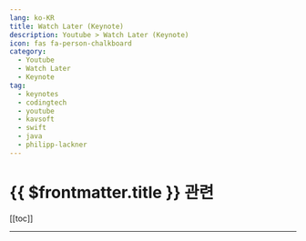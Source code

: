 ```yaml
---
lang: ko-KR
title: Watch Later (Keynote)
description: Youtube > Watch Later (Keynote)
icon: fas fa-person-chalkboard
category: 
  - Youtube
  - Watch Later
  - Keynote
tag: 
  - keynotes
  - codingtech
  - youtube
  - kavsoft
  - swift
  - java
  - philipp-lackner
---
```


# {{ $frontmatter.title }} 관련

[[toc]]

---

<MyYouTubeItems jsonName="yu-woowatech" /><!-- 우아한테크 -->
<MyYouTubeItems jsonName="yu-NHNCloud" /><!-- NHN Cloud -->
<MyYouTubeItems jsonName="yu-linedevlog" /><!-- 라인개발실록 -->
<MyYouTubeItems jsonName="yu-CodingTech" /><!-- Coding Tech -->
<MyYouTubeItems jsonName="yu-user-nf9gd7uz9s" /><!-- 코드스쿼드 -->
<MyYouTubeItems jsonName="yu-tmax" /><!-- 티맥스 -->
<MyYouTubeItems jsonName="yu-Kotlin" /><!-- Kotlin By JetBrains -->
<MyYouTubeItems jsonName="yu-intellijidea" /><!-- IntelliJ IDEA -->
<MyYouTubeItems jsonName="yu-JetBrainsTV" /><!-- JetbrainsTV -->
<MyYouTubeItems jsonName="yu-AndroidDevelopers" /><!-- Android Developers -->
<MyYouTubeItems jsonName="yu-DroidconParis" /><!-- Android Makers -->
<MyYouTubeItems jsonName="yu-SpringIOConference" /><!-- Spring I/O -->
<MyYouTubeItems jsonName="yu-SpringSourceDev" /><!-- SpringDeveloper -->
<MyYouTubeItems jsonName="yu-virtualJUG" /><!-- v JUG -->
<MyYouTubeItems jsonName="yu-IBMTechnology" /><!-- IBM Technology -->
<MyYouTubeItems jsonName="yu-DockerInc" /><!-- Docker -->
<MyYouTubeItems jsonName="yu-MongoDB" /><!-- MongoDB -->
<MyYouTubeItems jsonName="yu-strvcom" /><!-- STRV -->
<MyYouTubeItems jsonName="yu-EsriEvents" /><!-- Esri Events -->
<MyYouTubeItems jsonName="yu-esri_arcgis" /><!-- ArcGIS -->
<MyYouTubeItems jsonName="yu-cncf" /><!-- CNCF -->
<MyYouTubeItems jsonName="yu-unity" /><!-- Unity -->
<MyYouTubeItems jsonName="yu-MicrosoftDeveloper" /><!-- Microsoft Developer -->
<MyYouTubeItems jsonName="yu-visualstudio" /><!-- Microsoft Visual Studio -->
<MyYouTubeItems jsonName="yu-MicrosoftPowerBI" /><!-- Microsoft Power BI -->
<MyYouTubeItems jsonName="yu-MicrosoftIgnite" /><!-- Microsoft Ignite -->
<MyYouTubeItems jsonName="yu-NetflixEngineering" />
<MyYouTubeItems jsonName="yu-redhatkorea2558" /><!-- Red Hat Korea -->
<MyYouTubeItems jsonName="yu-SKplanetTacademy" /><!-- SKplanet Tacademy -->
<MyYouTubeItems jsonName="yu-SKplanetRD" /><!-- SKplanetRD -->
<MyYouTubeItems jsonName="yu-SKTelecomTdevelopers" /><!-- SK open API -->
<MyYouTubeItems jsonName="yu-googlecloudtech" /><!-- Google Cloud Tech -->
<MyYouTubeItems jsonName="yu-Firebase" /><!-- Firebase -->
<MyYouTubeItems jsonName="yu-XojoInc" /><!-- Xojo -->
<MyYouTubeItems jsonName="yu-Bisqwit" /><!-- Bisqwit -->
<MyYouTubeItems jsonName="yu-FacebookOpenSource" /><!-- Meta Open Source -->
<MyYouTubeItems jsonName="yu-softwarecraftsmanshipluxem8137" />
<MyYouTubeItems jsonName="yu-GOTO-" /><!-- GOTO Conferences -->
<MyYouTubeItems jsonName="yu-OracleKorea" /><!-- Oracle Korea -->
<MyYouTubeItems jsonName="yu-ndc" /><!-- NDC Conferences-->
<MyYouTubeItems jsonName="yu-vmwarecloudnativeapps816" /><!-- VMware Cloud Native Apps -->
<MyYouTubeItems jsonName="yu-qiskit" /><!-- Qiskit -->
<MyYouTubeItems jsonName="yu-hackaday" /><!-- HACKADAY -->
<MyYouTubeItems jsonName="yu-Pusher_realtime" /><!-- Pusher -->
<MyYouTubeItems jsonName="yu-infoq" /><!-- InfoQ -->
<MyYouTubeItems jsonName="yu-BeJScommunity" /><!-- BeJS -->
<MyYouTubeItems jsonName="yu-codeonthebeach" /><!-- Code on the Beach -->
<MyYouTubeItems jsonName="yu-opensourceconsulting-7382" /><!-- Open Source Consulting - 오픈소스컨설팅 -->
<MyYouTubeItems jsonName="yu-startupkaist5779" /><!-- Startup KAIST -->
<MyYouTubeItems jsonName="yu-okky4271" /><!-- OKKY -->
<MyYouTubeItems jsonName="yu-Confreaks" /><!-- Confreaks -->
<MyYouTubeItems jsonName="yu-lgsw" /><!-- Software in LG -->
<MyYouTubeItems jsonName="yu-HackerOneTV" /><!-- HackerOne -->
<MyYouTubeItems jsonName="yu-coupangreveal1172" /><!-- CoupangReveal -->
<MyYouTubeItems jsonName="yu-gdgsongdo1690" /><!-- GDGSongDo -->
<MyYouTubeItems jsonName="yu-conf42" /><!-- Conf42 -->
<MyYouTubeItems jsonName="yu-LeadDev" /><!-- LeadDev -->
<MyYouTubeItems jsonName="yu-MetaDevelopers" /><!-- Meta Developers -->
<MyYouTubeItems jsonName="yu-_wearedevs" /><!-- WeAreDevelopers -->
<MyYouTubeItems jsonName="yu-daangntech" /><!-- 당근테크 -->
<MyYouTubeItems jsonName="yu-programmerschannel" /><!-- programmers -->
<MyYouTubeItems jsonName="yu-ExpertZone" /><!-- Microsoft ExpertZone North America -->
<MyYouTubeItems jsonName="yu-lgcnstube" /><!-- LG CNS -->
<MyYouTubeItems jsonName="yu-gdscsookmyung" /><!-- Google Developer Student Club Sookmyung -->
<MyYouTubeItems jsonName="yu-xebiafunctional" /><!-- Xebia Functional (formerly 47 Degrees) -->
<MyYouTubeItems jsonName="yu-gdgosijek5328" /><!-- GDG Osijek -->
<MyYouTubeItems jsonName="yu-gdgjohannesburg8669" /><!-- GDG Johannesburg -->
<MyYouTubeItems jsonName="yu-FireEyeKorea" /><!-- FireEye Korea -->
<MyYouTubeItems jsonName="yu-DEFCONConference" /><!-- DEFCONConference -->
<MyYouTubeItems jsonName="yu-user-zj8mp6sv6s" /><!-- 블록체인포럼-김기흥 -->
<MyYouTubeItems jsonName="yu-JSlaArchives" /><!-- js.la -->
<MyYouTubeItems jsonName="yu-JNationConf" /><!-- JNation -->
<MyYouTubeItems jsonName="yu-rsaorg" /><!-- RSA -->
<MyYouTubeItems jsonName="yu-GNMUplat" /><!-- GNMU 네트워크마케팅대학 -->
<MyYouTubeItems jsonName="yu-kakaobrain" /><!-- kakaobrain -->
<MyYouTubeItems jsonName="yu-VoxxedDaysLuxembourg" /><!-- Voxxed Days Luxembourg -->
<MyYouTubeItems jsonName="yu-programmersdevcourse" /><!-- 프로그래머스 데브코스 -->
<MyYouTubeItems jsonName="yu-rustlabconference3671" /><!-- RustLab Conference -->
<MyYouTubeItems jsonName="yu-CodeEurope" /><!-- Code Europe -->
<MyYouTubeItems jsonName="yu-linuxconfau2010" /> <!-- Linux.conf.au 2010 -- Wellington, New Zealand -->
<MyYouTubeItems jsonName="yu-11TechTalk" /><!-- 11번가 TechTalk -->
<MyYouTubeItems jsonName="yu-devmento" /><!-- 데브멘토(Devmento : Real IT Portal) -->
<MyYouTubeItems jsonName="yu-SamsungNewsroom" /><!-- 삼성전자 뉴스룸 [Samsung Newsroom] -->
<MyYouTubeItems jsonName="yu-wasmio" /><!-- WASM I/O -->
<MyYouTubeItems jsonName="yu-Google" /><!-- Google -->
<MyYouTubeItems jsonName="yu-toss_securities" /><!-- 토스증권 -->
<MyYouTubeItems jsonName="yu-theBankofKoreakr" /><!-- 한국은행 -->
<MyYouTubeItems jsonName="yu-sktechsummit" /><!-- SK TECH SUMMIT -->
<MyYouTubeItems jsonName="yu-Gdconf" /><!-- GDC -->

<TagLinks />
